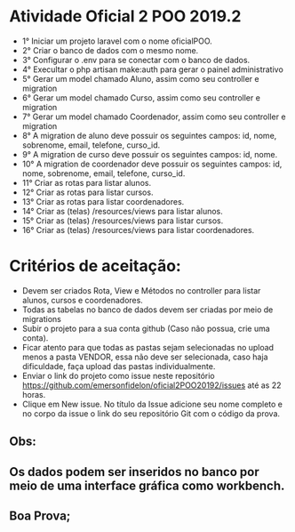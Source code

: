 # Atividade Oficial 2 POO 2019.2

- 1° Iniciar um projeto laravel com o nome oficialPOO.
- 2° Criar o banco de dados com o mesmo nome.
- 3° Configurar o .env para se conectar com o banco de dados.
- 4° Execultar o php artisan make:auth para gerar o painel administrativo
- 5° Gerar um model chamado Aluno, assim como seu controller e migration
- 6° Gerar um model chamado Curso, assim como seu controller e migration
- 7° Gerar um model chamado Coordenador, assim como seu controller e migration
- 8° A migration de aluno deve possuir os seguintes campos: id, nome, sobrenome, email, telefone, curso_id.
- 9° A migration de curso deve possuir os seguintes campos: id, nome.
- 10° A migration de coordenador deve possuir os seguintes campos: id, nome, sobrenome, email, telefone, curso_id.
- 11° Criar as rotas para listar alunos.
- 12° Criar as rotas para listar cursos.
- 13° Criar as rotas para listar coordenadores.
- 14° Criar as (telas) /resources/views para listar alunos.
- 15° Criar as (telas) /resources/views para listar cursos.
- 16° Criar as (telas) /resources/views para listar coordenadores.

# Critérios de aceitação:

- Devem ser criados Rota, View e Métodos no controller para listar alunos, cursos e coordenadores.
- Todas as tabelas no banco de dados devem ser criadas por meio de migrations 
- Subir o projeto para a sua conta github (Caso não possua, crie uma conta). 
- Ficar atento para que todas as pastas sejam selecionadas no upload menos a pasta VENDOR, essa não deve ser selecionada, caso haja dificuldade, faça upload das pastas individualmente.
- Enviar o link do projeto como issue neste repositório https://github.com/emersonfidelon/oficial2POO20192/issues até as 22 horas.
- Clique em New issue. No título da Issue adicione seu nome completo e no corpo da issue o link do seu repositório Git com o código da prova. 

## Obs: 
## Os dados podem ser inseridos no banco por meio de uma interface gráfica como workbench.

## Boa Prova;
